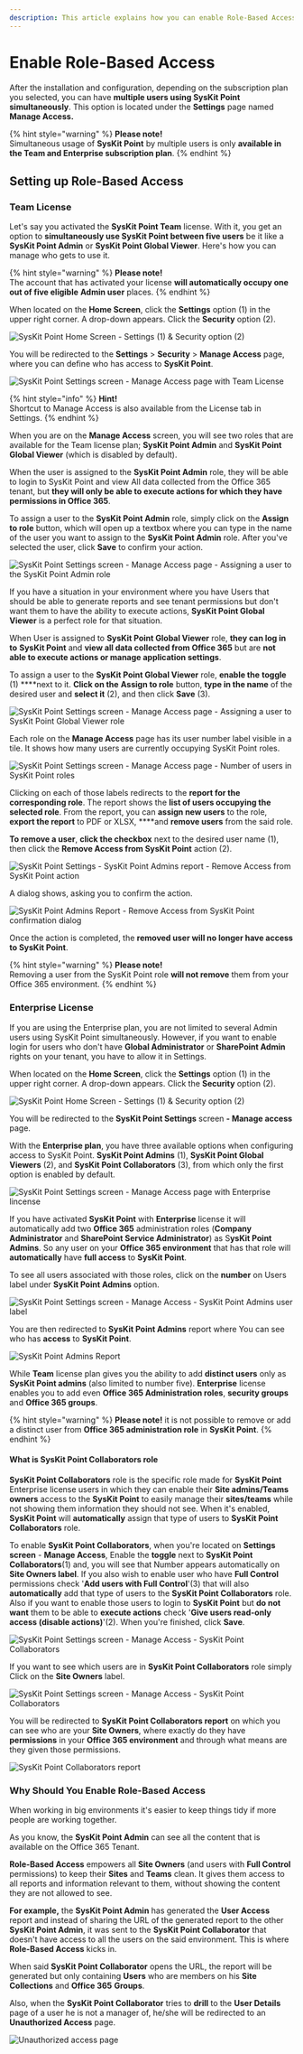 ```yaml
---
description: This article explains how you can enable Role-Based Access in SysKit Point.
---
```


# Enable Role-Based Access

After the installation and configuration, depending on the subscription plan you selected, you can have **multiple users using SysKit Point simultaneously**. This option is located under the **Settings** page named **Manage Access.**

{% hint style="warning" %}
**Please note!**   
Simultaneous usage of **SysKit Point** by multiple users is only **available in the Team and Enterprise subscription plan**.
{% endhint %}

## Setting up Role-Based Access

### Team License

Let's say you activated the **SysKit Point Team** license. With it, you get an option to **simultaneously use SysKit Point between five users** be it like a **SysKit Point Admin** or **SysKit Point Global Viewer**. Here's how you can manage who gets to use it.

{% hint style="warning" %}
**Please note!**   
The account that has activated your license **will automatically occupy one out of five eligible** **Admin user** places.
{% endhint %}

When located on the **Home Screen**, click the **Settings** option \(1\) in the upper right corner. A drop-down appears. Click the **Security** option \(2\).

![SysKit Point Home Screen - Settings \(1\) &amp; Security option \(2\)](../.gitbook/assets/rbs-clanak-1%20%281%29.png)

You will be redirected to the **Settings** &gt; **Security** &gt; **Manage Access** page, where you can define who has access to **SysKit Point**.

![SysKit Point Settings screen - Manage Access page with Team License](../.gitbook/assets/rbs-clanak-2.png)

{% hint style="info" %}
**Hint!**  
Shortcut to Manage Access is also available from the License tab in Settings.
{% endhint %}

When you are on the **Manage Access** screen, you will see two roles that are available for the Team license plan; **SysKit Point Admin** and **SysKit Point Global Viewer** \(which is disabled by default\).

When the user is assigned to the **SysKit Point Admin** role, they will be able to login to SysKit Point and view All data collected from the Office 365 tenant, but **they will only be able to execute actions for which they have permissions in Office 365**.

To assign a user to the **SysKit Point Admin** role, simply click on the **Assign to role** button, which will open up a textbox where you can type in the name of the user you want to assign to the **SysKit Point Admin** role. After you've selected the user, click **Save** to confirm your action. 

![SysKit Point Settings screen - Manage Access page - Assigning a user to the SysKit Point Admin role](../.gitbook/assets/rbs-clanak-3%20%281%29.png)

If you have a situation in your environment where you have Users that should be able to generate reports and see tenant permissions but don't want them to have the ability to execute actions, **SysKit Point Global Viewer** is a perfect role for that situation. 

When User is assigned to **SysKit Point Global Viewer** role, **they can log in to** **SysKit Point** and **view all data collected from Office 365** but are **not able to execute actions or manage application settings**.

To assign a user to the **SysKit Point Global Viewer** role, **enable the** **toggle** \(1\) ****next to it. **Click on the** **Assign to role** button, **type in the name** of the desired user and **select it** \(2\), and then click **Save** \(3\).

![SysKit Point Settings screen - Manage Access page - Assigning a user to SysKit Point Global Viewer role](../.gitbook/assets/rbs-clanak-4.png)

Each role on the **Manage Access** page has its user number label visible in a tile. It shows how many users are currently occupying SysKit Point roles.

![SysKit Point Settings screen - Manage Access page - Number of users in SysKit Point roles](../.gitbook/assets/rbs-clanak-5.png)

Clicking on each of those labels redirects to the **report for the corresponding role**. The report shows the **list of users occupying the selected role**. From the report, you can **assign new users** to the role, **export the report** to PDF or XLSX, ****and **remove users** from the said role.

**To remove a user**, **click the checkbox** next to the desired user name \(1\), then click the **Remove Access from SysKit Point** action \(2\).

![SysKit Point Settings - SysKit Point Admins report - Remove Access from SysKit Point action](../.gitbook/assets/rbs-clanak-6.png)

A dialog shows, asking you to confirm the action.

![SysKit Point Admins Report - Remove Access from SysKit Point confirmation dialog](../.gitbook/assets/rbs-clanak-7.png)

Once the action is completed, the **removed user will no longer have access to SysKit Point**.

{% hint style="warning" %}
**Please note!**   
Removing a user from the SysKit Point role **will not remove** them from your Office 365 environment.
{% endhint %}

### Enterprise License

If you are using the Enterprise plan, you are not limited to several Admin users using SysKit Point simultaneously. However, if you want to enable login for users who don't have **Global Administrator** or **SharePoint Admin** rights on your tenant, you have to allow it in Settings.

When located on the **Home Screen**, click the **Settings** option \(1\) in the upper right corner. A drop-down appears. Click the **Security** option \(2\).



![SysKit Point Home Screen - Settings \(1\) &amp; Security option \(2\)](../.gitbook/assets/rbs-clanak-1%20%281%29.png)



You will be redirected to the **SysKit Point Settings** screen **- Manage access** page. 

With the **Enterprise plan**, you have three available options when configuring access to SysKit Point. **SysKit Point Admins** \(1\), **SysKit Point Global Viewers** \(2\), and **SysKit Point Collaborators** \(3\), from which only the first option is enabled by default.

![SysKit Point Settings screen - Manage Access page with Enterprise lincense](../.gitbook/assets/rbs-clanak-8.png)

If you have activated **SysKit Point** with **Enterprise** license it will automatically add two **Office 365** administration roles \(**Company Administrator** and **SharePoint Service Administrator**\) as S**ysKit Point Admins**. So any user on your **Office 365 environment** that has that role will **automatically** have **full access** to **SysKit Point**.

To see all users associated with those roles, click on the **number** on Users label under **SysKit Point Admins** option.

![SysKit Point Settings screen - Manage Access - SysKit Point Admins user label](../.gitbook/assets/rbs-clanak-9%20%281%29.png)

You are then redirected to **SysKit Point Admins** report where You can see who has **access** to **SysKit Point**.

![SysKit Point Admins Report](../.gitbook/assets/rbs-clanak-10.png)

While **Team** license plan gives you the ability to add **distinct users** only as **SysKit Point admins** \(also limited to number five\). **Enterprise** license enables you to add even **Office 365 Administration roles**, **security groups** and **Office 365 groups**.

{% hint style="warning" %}
**Please note!** it is not possible to remove or add a distinct user from **Office 365 administration role** in **SysKit Point**.
{% endhint %}

#### What is SysKit Point Collaborators role

**SysKit Point Collaborators** role is the specific role made for **SysKit Point** Enterprise license users in which they can enable their **Site admins/Teams owners** access to the **SysKit Point** to easily manage their **sites/teams** while not showing them information they should not see. When it's enabled, **SysKit Point** will **automatically** assign that type of users to **SysKit Point Collaborators** role.

To enable **SysKit Point Collaborators**, when you're located on **Settings screen** - **Manage Access**, Enable the **toggle** next to **SysKit Point Collaborators**\(1\) and, you will see that Number appears automatically on **Site Owners label**. If you also wish to enable user who have **Full Control** permissions check '**Add users with Full Control**'\(3\) that will also **automatically** add that type of users to the **SysKit Point Collaborators** role. Also if you want to enable those users to login to **SysKit Point** but **do not want** them to be able to **execute actions** check '**Give users read-only access \(disable actions\)**'\(2\). When you're finished, click **Save**.

![SysKit Point Settings screen - Manage Access - SysKit Point Collaborators](../.gitbook/assets/rbs-clanak-11.png)

If you want to see which users are in **SysKit Point Collaborators** role simply Click on the **Site Owners** label.

![SysKit Point Settings screen - Manage Access - SysKit Point Collaborators ](../.gitbook/assets/rbs-clanak-12%20%281%29.png)

You will be redirected to **SysKit Point Collaborators report** on which you can see who are your **Site Owners**, where exactly do they have **permissions** in your **Office 365 environment** and through what means are they given those permissions.

![SysKit Point Collaborators report](../.gitbook/assets/rbs-clanak-13.png)

### Why Should You Enable Role-Based Access

When working in big environments it's easier to keep things tidy if more people are working together.

As you know, the **SysKit Point Admin** can see all the content that is available on the Office 365 Tenant.

**Role-Based Access** empowers all **Site Owners** \(and users with **Full Control** permissions\) to keep their **Sites** and **Teams** clean. It gives them access to all reports and information relevant to them, without showing the content they are not allowed to see.

**For example,** the **SysKit Point Admin** has generated the **User Access** report and instead of sharing the URL of the generated report to the other **SysKit Point Admin**, it was sent to the **SysKit Point Collaborator** that doesn't have access to all the users on the said environment. This is where **Role-Based Access** kicks in.

When said **SysKit Point Collaborator** opens the URL, the report will be generated but only containing **Users** who are members on his **Site Collections** and **Office 365** **Groups**.

Also, when the **SysKit Point Collaborator** tries to **drill** to the **User Details** page of a user he is not a manager of, he/she will be redirected to an **Unauthorized Access** page.

![Unauthorized access page](../.gitbook/assets/enable-role-based-access_unauthorized-access-screen.png)

